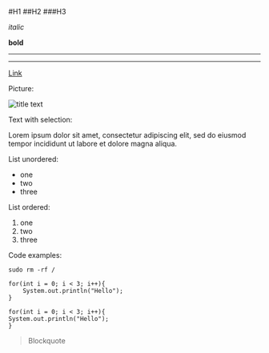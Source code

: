 #H1
##H2
###H3

*italic*

**bold**

----

****

[Link](https://example.com)  

Picture:
   
![title text](https://example.com/example.png "Picture")

Text with selection:

Lorem ipsum dolor sit amet, consectetur adipiscing elit, sed do eiusmod tempor incididunt ut labore et dolore magna aliqua. 

List unordered:

* one
* two
* three

List ordered:  

1. one
2. two
3. three

Code examples:

`sudo rm -rf /`


```
for(int i = 0; i < 3; i++){
	System.out.println("Hello");
}
```


	for(int i = 0; i < 3; i++){
	System.out.println("Hello");
	}


>Blockquote   

<!-- Comment //-->